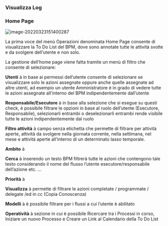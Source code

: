 ### Visualizza Log

### Home Page

![image-20220323151400287](https://github.com/federicobonazzi-csw/documentation/blob/e38abcf812e4b6eca4b8a55be10e8b0162de6429/BPM%20img/home%20page.png)

La prima voce del menù Operazioni denominata Home Page consente di visualizzare la To Do List del BPM, dove sono annotate tutte le attività svolte e da svolgere dell’utente e non solo.

La gestione dell’home page viene fatta tramite un menù di filtro che consente di selezionare:

**Utenti** à in base ai permessi dell’utente consente di selezionare se visualizzare solo le azioni assegnate oppure anche quelle assegnate ad altre utenti, ad esempio un utente Amministratore è in grado di vedere tutte le azioni assegnate all’interno del BPM indipendentemente dall’utente

**Responsabile/Esecutore** à in base alla selezione che si esegue su questi check, è possibile filtrare le opzioni in base al ruolo dell’utente (Esecutore, Responsabile), selezionarli entrambi o deselezionarli entrambi rende visibile tutte le azioni indipendentemente dal ruolo

**Filtro attività** à campo senza etichetta che permette di filtrare per attività aperte, attività da svolgere nella giornata corrente, nella settimana, nel mese e attività aperte all’interno di un determinato lasso temporale.

**Ambito** à

**Cerca** à inserendo un testo BPM filtrerà tutte le azioni che contengono tale testo considerando il nome del flusso l’utente esecutore/responsabile dell’azione etc. …

**Priorità** à

**Visualizza** à permette di filtrare le azioni completate / programmate / delegate /ed in cc (Copia Conoscenza)

**Modelli** à è possibile filtrare per i flussi a cui l’utente è abilitato

**Operatività** à sezione in cui è possibile Ricercare tra i Processi in corso, Iniziare un nuovo Processo e Creare un Link al Calendario della To Do List
